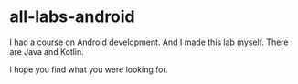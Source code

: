 # all-labs-android

I had a course on Android development. 
And I made this lab myself. 
There are Java and Kotlin.

I hope you find what you were looking for.
